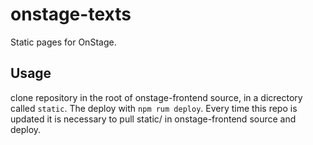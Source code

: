 # onstage-texts
Static pages for OnStage.

## Usage
clone repository in the root of onstage-frontend source, in a dicrectory called `static`. The deploy with `npm rum deploy`. Every time this repo is updated it is necessary to pull static/ in onstage-frontend source and deploy.
